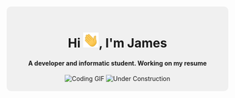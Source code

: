 <div align="center" style="background-color:#f0f0f0; padding:20px; border-radius:10px;">
  <h1 align="center">Hi <img width="35" src="https://github.com/1999AZZAR/1999AZZAR/blob/main/resources/img/waving.gif">, I'm James</h1>
  <h4 align="center">A developer and informatic student. Working on my resume</h4>

  
<img src="[[[https://dribbble.com/shots/15637256-coding?utm_source=Clipboard_Shot&utm_campaign=youstudio_works&utm_content=coding&utm_medium=Social_Share](https://dribbble.com/shots/15637256-coding?utm_source=Clipboard_Shot&utm_campaign=youstudio_works&utm_content=coding&utm_medium=Social_Share&utm_source=Clipboard_Shot&utm_campaign=youstudio_works&utm_content=coding&utm_medium=Social_Share)](https://cdn.dribbble.com/users/1708816/screenshots/15637256/media/f9826f0af8a49462f048262a8502035b.gif)](https://cdn.dribbble.com/users/1708816/screenshots/15637256/media/f9826f0af8a49462f048262a8502035b.gif)" alt="Coding GIF" width="300" />


  
  <img src="https://github.com/user-attachments/assets/b250a967-79e3-4af9-ba83-12eb3e71c104" alt="Under Construction" width="250" />
</div>
